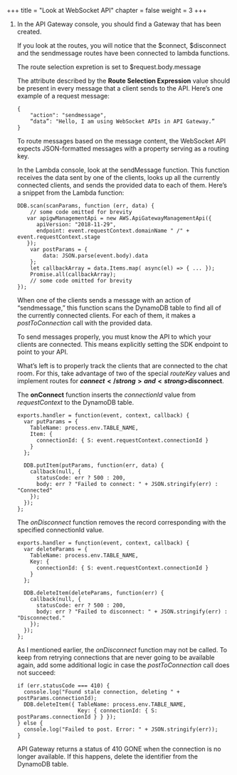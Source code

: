 +++
title = "Look at WebSocket API"
chapter = false
weight = 3
+++

<ol> 
<li>In the API Gateway console, you should find a Gateway that has been created. 

If you look at the routes, you will notice that the $connect, $disconnect and the sendmessage routes have been connected to lambda functions.

The route selection expretion is set to $request.body.message

The attribute described by the <strong>Route Selection Expression</strong> value should be present in every message that a client sends to the API. Here’s one example of a request message:

```
{
    "action": "sendmessage",
    “data”: "Hello, I am using WebSocket APIs in API Gateway.”
}
```

To route messages based on the message content, the WebSocket API expects JSON-formatted messages with a property serving as a routing key.

In the Lambda console, look at the sendMessage function. This function receives the data sent by one of the clients, looks up all the currently connected clients, and sends the provided data to each of them. Here’s a snippet from the Lambda function:

```
DDB.scan(scanParams, function (err, data) {
    // some code omitted for brevity
   var apigwManagementApi = new AWS.ApiGatewayManagementApi({
      apiVersion: "2018-11-29",
      endpoint: event.requestContext.domainName " /" + event.requestContext.stage
   });
    var postParams = {
        data: JSON.parse(event.body).data
    };
    let callbackArray = data.Items.map( async(el) => { ... });
    Promise.all(callbackArray);
    // some code omitted for brevity
});
```

When one of the clients sends a message with an action of “sendmessage,” this function scans the DynamoDB table to find all of the currently connected clients. For each of them, it makes a <em>postToConnection</em> call with the provided data.

To send messages properly, you must know the API to which your clients are connected. This means explicitly setting the SDK endpoint to point to your API.

What’s left is to properly track the clients that are connected to the chat room. For this, take advantage of two of the special <em>routeKey</em> values and implement routes for <strong>$connect</strong> and <strong>$disconnect</strong>.

The <strong>onConnect</strong> function inserts the <em>connectionId</em> value from <em>requestContext</em> to the DynamoDB table.

```
exports.handler = function(event, context, callback) {
  var putParams = {
    TableName: process.env.TABLE_NAME,
    Item: {
      connectionId: { S: event.requestContext.connectionId }
    }
  };

  DDB.putItem(putParams, function(err, data) {
    callback(null, {
      statusCode: err ? 500 : 200,
      body: err ? "Failed to connect: " + JSON.stringify(err) : "Connected"
    });
  });
};
```

The <em>onDisconnect</em> function removes the record corresponding with the specified connectionId value.

```
exports.handler = function(event, context, callback) {
  var deleteParams = {
    TableName: process.env.TABLE_NAME,
    Key: {
      connectionId: { S: event.requestContext.connectionId }
    }
  };

  DDB.deleteItem(deleteParams, function(err) {
    callback(null, {
      statusCode: err ? 500 : 200,
      body: err ? "Failed to disconnect: " + JSON.stringify(err) : "Disconnected."
    });
  });
};
```

As I mentioned earlier, the <em>onDisconnect</em> function may not be called. To keep from retrying connections that are never going to be available again, add some additional logic in case the <em>postToConnection</em> call does not succeed:

```
if (err.statusCode === 410) {
  console.log("Found stale connection, deleting " + postParams.connectionId);
  DDB.deleteItem({ TableName: process.env.TABLE_NAME,
                   Key: { connectionId: { S: postParams.connectionId } } });
} else {
  console.log("Failed to post. Error: " + JSON.stringify(err));
}
```

API Gateway returns a status of 410 GONE when the connection is no longer available. If this happens, delete the identifier from the DynamoDB table.